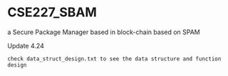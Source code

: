 # CSE227_SBAM

a Secure Package Manager based in block-chain based on SPAM

Update 4.24

    check data_struct_design.txt to see the data structure and function design
